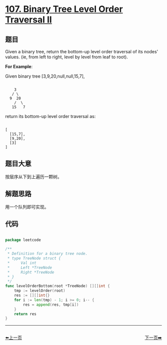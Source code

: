 # [107. Binary Tree Level Order Traversal II](https://leetcode.com/problems/binary-tree-level-order-traversal-ii/)

## 题目

Given a binary tree, return the bottom-up level order traversal of its nodes' values. (ie, from left to right, level by level from leaf to root).

**For Example**:

Given binary tree [3,9,20,null,null,15,7],

```

    3
   / \
  9  20
    /  \
   15   7

```

return its bottom-up level order traversal as:


```

[
  [15,7],
  [9,20],
  [3]
]

```
 

## 题目大意

按层序从下到上遍历一颗树。

## 解题思路

用一个队列即可实现。





## 代码

```go

package leetcode

/**
 * Definition for a binary tree node.
 * type TreeNode struct {
 *     Val int
 *     Left *TreeNode
 *     Right *TreeNode
 * }
 */
func levelOrderBottom(root *TreeNode) [][]int {
	tmp := levelOrder(root)
	res := [][]int{}
	for i := len(tmp) - 1; i >= 0; i-- {
		res = append(res, tmp[i])
	}
	return res
}

```
----------------------------------------------
<div style="display: flex;justify-content: space-between;align-items: center;">
<p><a href="https://books.halfrost.com/leetcode/ChapterFour/0106.Construct-Binary-Tree-from-Inorder-and-Postorder-Traversal/">⬅️上一页</a></p>
<p><a href="https://books.halfrost.com/leetcode/ChapterFour/0108.Convert-Sorted-Array-to-Binary-Search-Tree/">下一页➡️</a></p>
</div>
